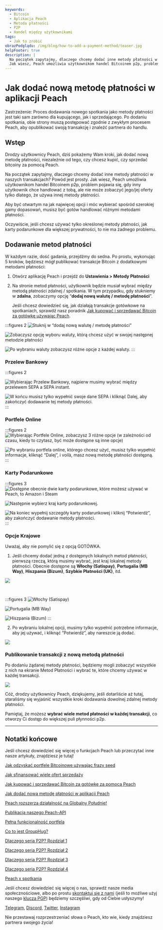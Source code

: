```yaml
---
keywords:
  - Bitcoin
  - Aplikacja Peach
  - Metoda płatności
  - P2P
  - Handel między użytkownikami
tags:
  - Jak to zrobić
obrazPodglądu: /img/blog/how-to-add-a-payment-method/teaser.jpg
helpFooter: true
description: |
  Na początek zapytajmy, dlaczego chcemy dodać inne metody płatności w naszych transakcjach? Powód jest prosty.
  Jak wiesz, Peach umożliwia użytkownikom handel Bitcoinem p2p, problem pojawia się, gdy inny użytkownik chce handlować z tobą, ale nie może zobaczyć jego/jej oferty tylko dlatego, że używają innej metody płatności. Aby być otwartym na jak najwięcej opcji i móc wybierać spośród szerokiej gamy dopasowań, musisz być gotów handlować za pomocą różnych metod płatności.
---
```


# Jak dodać nową metodę płatności w aplikacji Peach

Zastrzeżenie: Proces dodawania nowego spotkania jako metody płatności jest taki sam zarówno dla kupującego, jak i sprzedającego.
Po dodaniu spotkania, obie strony muszą postępować zgodnie z zwykłym procesem Peach, aby opublikować swoją transakcję i znaleźć partnera do handlu.

## Wstęp

Drodzy użytkownicy Peach, dziś pokażemy Wam kroki, jak dodać nową metodę płatności, niezależnie od tego, czy chcesz kupić, czy sprzedać bitcoiny za pomocą Peach.

Na początek zapytajmy, dlaczego chcemy dodać inne metody płatności w naszych transakcjach? Powód jest prosty.
Jak wiesz, Peach umożliwia użytkownikom handel Bitcoinem p2p, problem pojawia się, gdy inny użytkownik chce handlować z tobą, ale nie może zobaczyć jego/jej oferty tylko dlatego, że używa innej metody płatności.

Aby być otwartym na jak najwięcej opcji i móc wybierać spośród szerokiej gamy dopasowań, musisz być gotów handlować różnymi metodami płatności.

Oczywiście, jeśli chcesz używać tylko określonej metody płatności, jak karty podarunkowe dla większej prywatności, to nie ma żadnego problemu.

## Dodawanie metod płatności

W każdym razie, dość gadania, przejdźmy do sedna. Po prostu, wykonując 5 kroków, będziesz mógł publikować transakcje Bitcoin z dodatkowymi metodami płatności:

1. Otwórz aplikację Peach i przejdź do **Ustawienia > Metody Płatności**

2. Na stronie metod płatności, użytkownik będzie musiał wybrać między metodą płatności zdalnej / spotkania.
   W tym przypadku, gdy stukniemy w **zdalna**, zobaczymy opcję “**dodaj nową walutę / metodę płatności**”.

   Jeśli chcesz dowiedzieć się, jak działają transakcje gotówkowe na spotkaniach, sprawdź nasz poradnik [Jak kupować i sprzedawać Bitcoin za gotówkę używając Peach](/blog/how-to-buy-and-sell-bitcoin-with-cash-using-peach/).

:::figures 2
![Stuknij w “dodaj nową walutę / metodę płatności”](/img/blog/how-to-add-a-payment-method/add-1.png)

![Zobaczysz opcję wyboru waluty, którą chcesz użyć w swojej następnej metodzie płatności](/img/blog/how-to-add-a-payment-method/add-2.png)

![Po wybraniu waluty zobaczysz różne opcje z każdej waluty.](/img/blog/how-to-add-a-payment-method/add-3.png)
:::

### Przelew Bankowy

:::figures 2


![Wybierając Przelew Bankowy, najpierw musimy wybrać między przelewem SEPA a SEPA instant.](/img/blog/how-to-add-a-payment-method/bank-transfer-1.png)

![W końcu musisz tylko wypełnić swoje dane SEPA i kliknąć **Dalej**, aby zakończyć dodawanie tej metody płatności.](/img/blog/how-to-add-a-payment-method/bank-transfer-2.png)
:::

### Portfele Online

:::figures 2
![Wybierając Portfele Online, zobaczysz 3 różne opcje (w zależności od czasu, kiedy to czytasz, być może dostępne są inne opcje)](/img/blog/how-to-add-a-payment-method/online-wallets-1.png)

![Po wybraniu portfela online, którego chcesz użyć, musisz tylko wypełnić informacje, kliknąć “Dalej”, i voilà, masz nową metodę płatności dostępną.](/img/blog/how-to-add-a-payment-method/online-wallets-2.png)
:::

### Karty Podarunkowe

:::figures 3
![Dostępne obecnie dwie karty podarunkowe, które możesz używać w Peach, to Amazon i Steam](/img/blog/how-to-add-a-payment-method/gift-cards-1.png)

![Następnie wybierz kraj karty podarunkowej.](/img/blog/how-to-add-a-payment-method/gift-cards-2.png)

![Na koniec wypełnij szczegóły karty podarunkowej i kliknij “Potwierdź”, aby zakończyć dodawanie metody płatności.](/img/blog/how-to-add-a-payment-method/gift-cards-3.png)
:::

### Opcje Krajowe

Uważaj, aby nie pomylić się z opcją GOTÓWKA.

1. Jeśli chcemy dodać jedną z dostępnych lokalnych metod płatności, pierwszą rzeczą, którą musimy wybrać, jest kraj lokalnej metody płatności. Obecnie dostępne są **Włochy (Satispay)**, **Portugalia (MB Way)**, **Hiszpania (Bizum)**, **Szybkie Płatności (UK)**, itd.

![](/img/blog/how-to-add-a-payment-method/national-options-1.png)

<br>

:::figures 3
![**Włochy (Satispay)**](/img/blog/how-to-add-a-payment-method/national-options-italy.png)

![**Portugalia (MB Way)**](/img/blog/how-to-add-a-payment-method/national-options-portugal.png)

![**Hiszpania (Bizum)**](/img/blog/how-to-add-a-payment-method/national-options-spain.png)
:::

2. Po wybraniu lokalnej opcji, musimy tylko wypełnić potrzebne informacje, aby jej używać, i kliknąć “Potwierdź”, aby nareszcie ją dodać.

![](/img/blog/how-to-add-a-payment-method/national-options-details.png)

### Publikowanie transakcji z nową metodą płatności

Po dodaniu żądanej metody płatności, będziemy mogli zobaczyć wszystkie z nich na ekranie Metod Płatności i wybrać te, które chcemy używać w każdej transakcji.

![](/img/blog/how-to-add-a-payment-method/publish-1.png)

Cóż, drodzy użytkownicy Peach, dziękujemy, jeśli dotarliście aż tutaj, staraliśmy się wyjaśnić wszystkie kroki dodawania dowolnej zdalnej metody płatności.

Pamiętaj, że możesz **wybrać wiele metod płatności w każdej transakcji**, co otworzy Ci dostęp do większej puli płynności p2p.

---

## Notatki końcowe

Jeśli chcesz dowiedzieć się więcej o funkcjach Peach lub przeczytać inne nasze artykuły, znajdziesz je tutaj!

[Jak odzyskać portfele Bitcoinowe używając frazy seed](https://peachbitcoin.com/pl/blog/how-to-restore-peach-wallet/)

[Jak sfinansować wiele ofert sprzedaży](https://peachbitcoin.com/pl/blog/funding-multiple-sell-offers/)

[Jak kupować i sprzedawać Bitcoin za gotówkę za pomocą Peach](https://peachbitcoin.com/pl/blog/how-to-buy-and-sell-bitcoin-with-cash-using-peach/)

[Jak dodać nową metodę płatności w aplikacji Peach](https://peachbitcoin.com/pl/blog/how-to-add-a-payment-method/)

[Peach rozszerza działalność na Globalny Południe!](https://peachbitcoin.com/pl/blog/peach-expands-to-the-global-south/)

[Publikacja naszego Peach-API](https://peachbitcoin.com/pl/blog/making-our-peach-api-public/)

[Pełna funkcjonalność portfela](https://peachbitcoin.com/pl/blog/full-wallet-functionality/)

[Co to jest GroupHug?](https://peachbitcoin.com/pl/blog/group-hug/)

[Dlaczego seria P2P? Rozdział 1](https://peachbitcoin.com/pl/blog/why-p2p-chapter-1/)

[Dlaczego seria P2P? Rozdział 2](https://peachbitcoin.com/pl/blog/why-p2p-chapter-2/)

[Dlaczego seria P2P? Rozdział 3](https://peachbitcoin.com/pl/blog/why-p2p-chapter-3-circular-economies/)

[Dlaczego seria P2P? Rozdział 4](https://peachbitcoin.com/pl/blog/why-p2p-chapter-4-chains-of-trust/)

[Peach x spotkania](https://peachbitcoin.com/pl/blog/peach-for-meetups/)

Jeśli chcesz dowiedzieć się więcej o nas, sprawdź nasze media społecznościowe, albo po prostu [skontaktuj się z nami](mailto:hello@peachbitcoin.com) (jeśli to możliwe użyj naszego [klucza PGP](https://keys.openpgp.org/vks/v1/by-fingerprint/48339A19645E2E53488E0E5479E1B270FACD1BD2)) będziemy szczęśliwi, gdy od Ciebie usłyszymy!

[Telegram](https://t.me/+GkOW1J-ixBBkZWRk), [Discord](https://discord.gg/ypeHz3SW54), [Twitter](https://twitter.com/peachbitcoin), [Instagram](https://instagram.com/peachbitcoin)

Nie przestawaj rozprzestrzeniać słowa o Peach, kto wie, kiedy znajdziesz partnera swojego życia!

